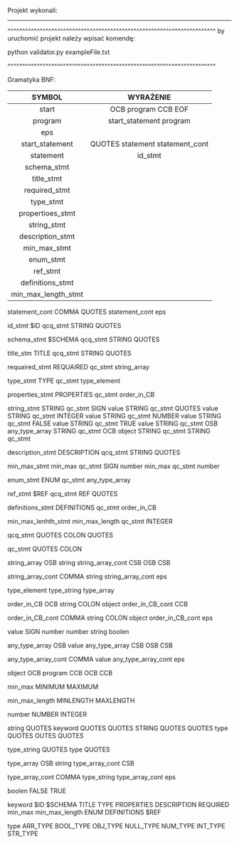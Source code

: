 Projekt wykonali:

*****************

^^^^^^^^^^^^^^^^^^^^^^^^^^^^^^^^^^^^^^^^^^^^^^^^^^^^^^^^^^^^^^^^^^^^^^^
by uruchomić projekt należy wpisać komendę:


python validator.py exampleFile.txt



^^^^^^^^^^^^^^^^^^^^^^^^^^^^^^^^^^^^^^^^^^^^^^^^^^^^^^^^^^^^^^^^^^^^^^^

Gramatyka BNF:






SYMBOL | WYRAŻENIE
:-:|:-:
start |	OCB program CCB EOF
program	| start_statement program
 | eps
start_statement | QUOTES statement statement_cont
statement | id_stmt
 | schema_stmt
 | title_stmt
 | required_stmt
 | type_stmt
 | propertioes_stmt
 | string_stmt
 | description_stmt
 | min_max_stmt
 | enum_stmt
 | ref_stmt
 | definitions_stmt
 | min_max_length_stmt


statement_cont		COMMA QUOTES statement_cont
			eps


id_stmt			$ID qcq_stmt STRING QUOTES


schema_stmt		$SCHEMA qcq_stmt STRING QUOTES


title_stm		TITLE qcq_stmt STRING QUOTES


requaired_stmt		REQUAIRED qc_stmt string_array


type_stmt		TYPE qc_stmt type_element


properties_stmt		PROPERTIES qc_stmt order_in_CB


string_stmt		STRING qc_stmt SIGN value
			STRING qc_stmt QUOTES value
			STRING qc_stmt INTEGER value
			STRING qc_stmt NUMBER value
			STRING qc_stmt FALSE value
			STRING qc_stmt TRUE value
			STRING qc_stmt OSB any_type_array
			STRING qc_stmt OCB object
			STRING qc_stmt
			STRING qc_stmt
			


description_stmt	DESCRIPTION qcq_stmt STRING QUOTES


min_max_stmt		min_max qc_stmt SIGN number
			min_max qc_stmt number


enum_stmt		ENUM qc_stmt any_type_array


ref_stmt		$REF qcq_stmt REF QUOTES


definitions_stmt	DEFINITIONS qc_stmt order_in_CB


min_max_lenhth_stmt	min_max_length qc_stmt INTEGER


qcq_stmt		QUOTES COLON QUOTES


qc_stmt			QUOTES COLON


string_array		OSB string string_array_cont CSB
			OSB CSB			


string_array_cont	COMMA string string_array_cont
			eps


type_element		type_string
			type_array


order_in_CB		OCB string COLON object order_in_CB_cont CCB


order_in_CB_cont	COMMA string COLON object order_in_CB_cont
			eps


value			SIGN number
			number
			string
			boolen


any_type_array		OSB value any_type_array CSB
			OSB CSB


any_type_array_cont	COMMA value any_type_array_cont
			eps


object			OCB program CCB
			OCB CCB


min_max			MINIMUM
			MAXIMUM


min_max_length		MINLENGTH
			MAXLENGTH


number			NUMBER
			INTEGER



string 			QUOTES keyword QUOTES
			QUOTES STRING QUOTES
			QUOTES type QUOTES
			OUTES QUOTES



type_string		QUOTES type QUOTES



type_array		OSB string type_array_cont CSB


type_array_cont		COMMA type_string type_array_cont
			eps


boolen			FALSE
			TRUE


keyword			$ID
			$SCHEMA
			TITLE
			TYPE
			PROPERTIES
			DESCRIPTION
			REQUIRED
			min_max
			min_max_length
			ENUM
			DEFINITIONS
			$REF



type			ARR_TYPE
			BOOL_TYPE
			OBJ_TYPE
			NULL_TYPE
			NUM_TYPE
			INT_TYPE
			STR_TYPE

































